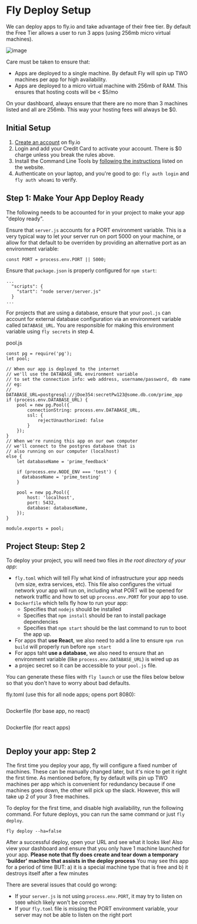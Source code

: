 # Fly Deploy Setup

We can deploy apps to fly.io and take advantage of their free tier. By default the Free Tier allows a user to run 3 apps (using 256mb micro virtual machines).

![image](https://github.com/EmergingDigitalAcademy/eda-deployment-notes/assets/159698/18b9869b-44c8-4c91-be31-0ff0728b88f7)

Care must be taken to ensure that:
  - Apps are deployed to a single machine. By default Fly will spin up TWO machines per app for high availability.
  - Apps are deployed to a micro virtual machine with 256mb of RAM. This ensures that hosting costs will be < $5/mo

On your dashboard, always ensure that there are no more than 3 machines listed and all are 256mb. This way your hosting fees will always be $0.

## Initial Setup

1. [Create an account](https://fly.io/app/sign-up) on fly.io
2. Login and add your Credit Card to activate your account. There is $0 charge unless you break the rules above.
3. Install the Command Line Tools by [following the instructions](https://fly.io/docs/hands-on/install-flyctl/) listed on the website.
4. Authenticate on your laptop, and you're good to go: `fly auth login` and `fly auth whoami` to verify.

## Step 1: Make Your App Deploy Ready

The following needs to be accounted for in your project to make your app "deploy ready".

Ensure that `server.js` accounts for a PORT environment variable. This is a very typical way to let your server run on port 5000
on your machine, or allow for that default to be overriden by providing an alternative port as an environment variable:
```
const PORT = process.env.PORT || 5000;
```

Ensure that `package.json` is properly configured for `npm start`:
```
...
  "scripts": {
    "start": "node server/server.js"
  }
...
````

For projects that are using a database, ensure that your `pool.js` can account for external database configuration via an environment
variable called `DATABASE_URL`. You are responsible for making this environment variable using `fly secrets` in step 4.

pool.js
```
const pg = require('pg');
let pool;

// When our app is deployed to the internet 
// we'll use the DATABASE_URL environment variable
// to set the connection info: web address, username/password, db name
// eg: 
//  DATABASE_URL=postgresql://jDoe354:secretPw123@some.db.com/prime_app
if (process.env.DATABASE_URL) {
    pool = new pg.Pool({
        connectionString: process.env.DATABASE_URL,
        ssl: {
            rejectUnauthorized: false
        }
    });
}
// When we're running this app on our own computer
// we'll connect to the postgres database that is 
// also running on our computer (localhost)
else {
    let databaseName = 'prime_feedback'
    
    if (process.env.NODE_ENV === 'test') {
      databaseName = 'prime_testing'
    }

    pool = new pg.Pool({
        host: 'localhost',
        port: 5432,
        database: databaseName, 
    });
}

module.exports = pool;
```

## Project Steup: Step 2

To deploy your project, you will need two files *in the root directory of your app*: 
  - `fly.toml` which will tell Fly what kind of infrastructure your app needs (vm size, extra services, etc). This file also configures
    the virtual network your app will run on, including what PORT will be opened for network traffic and how to set up `process.env.PORT` for your app to use.
  - `Dockerfile` which tells fly how to run your app:
    - Specifies that `nodejs` should be installed
    - Specifies that `npm install` should be ran to install package dependencies
    - Specifies that `npm start` should be the last command to run to boot the app up.
  - For apps that **use React**, we also need to add a line to ensure `npm run build` will properly run before `npm start`
  - For apps taht **use a database**, we also need to ensure that an environment variable (like `process.env.DATABASE_URL`) is wired up as
  - a projec secret so it can be accessible to your `pool.js` file.

You can generate these files with `fly launch` or use the files below below so that you don't have to worry about bad defaults.

fly.toml (use this for all node apps; opens port 8080):
```

```

Dockerfile (for base app, no react)
```
```

Dockerfile (for react apps)
```
```

## Deploy your app: Step 2

The first time you deploy your app, fly will configure a fixed number of machines. These can be manually changed later, but it's nice 
to get it right the first time. As mentioned before, fly by default wills pin up TWO machines per app which is convenient for redundancy because
if one machines goes down, the other will pick up the slack. However, this will take up 2 of your 3 free machines.

To deploy for the first time, and disable high availability, run the following command. For future deploys, you can run the 
same command or just `fly deploy`. 

```
fly deploy --ha=false
```

After a successful deploy, open your URL and see what it looks like! Also view your dashboard and ensure that you only have 1 machine
launched for your app. **Please note that fly does create and tear down a temporary 'builder' machine that assists in the deploy process**
You may see this app for a period of time BUT: a) it is a special machine type that is free and b) it destroys itself after a few minutes

There are several issues that could go wrong:
  - If your `server.js` is not using `process.env.PORT`, it may try to listen on `5000` which likely won't be correct
  - If your `fly.toml` file is missing the PORT environment variable, your server may not be able to listen on the right port

